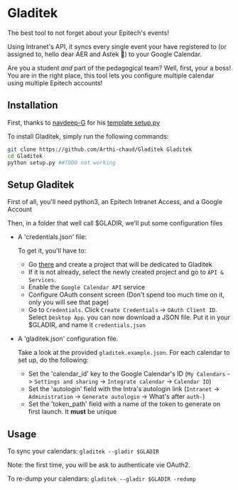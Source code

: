 # Gladitek

The best tool to not forget about your Epitech's events!

Using Intranet's API, it syncs every single event your have registered to (or assigned to, hello dear AER and Astek :wave:) to your Google Calendar.

Are you a student *and* part of the pedagogical team? Well, first, your a boss! You are in the right place, this tool lets you configure multiple calendar using multiple Epitech accounts!

## Installation

First, thanks to [navdeep-G](https://github.com/navdeep-G) for his [template setup.py](https://github.com/navdeep-G/setup.py)

To install Gladitek, simply run the following commands:

```bash
git clone https://github.com/Arthi-chaud/Gladitek Gladitek
cd Gladitek
python setup.py ##TODO not working
```

## Setup Gladitek

First of all, you'll need python3, an Epitech Intranet Access, and a Google Account

Then, in a folder that well call $GLADIR, we'll put some configuration files

- A 'credentials.json' file:

    To get it, you'll have to:

  - Go [there](https://console.cloud.google.com/home/dashboard) and create a project that will be dedicated to Gladitek
  - If it is not already, select the newly created project and go to `API & Services`.
  - Enable the `Google Calendar API` service
  - Configure OAuth consent screen (Don't spend too much time on it, only you will see that page)
  - Go to `Credentials`. Click `Create Credentials` -> `OAuth Client ID`. Select `Desktop App`. you can now download a JSON file. Put it in your $GLADIR, and name it `credentials.json`
  
- A 'gladitek.json' configuration file.

  Take a look at the provided `gladitek.example.json`. For each calendar to set up, do the following:

  - Set the 'calendar_id' key to the Google Calendar's ID (`My Calendars` -> `Settings and sharing` -> `Integrate calendar` -> `Calendar ID`)
  - Set the 'autologin' field with the Intra's autologin link (`Intranet` -> `Administration` -> `Generate autologin` -> What's after `auth-`)
  - Set the 'token_path' field with a name of the token to generate on first launch. It **must** be unique

## Usage

To sync your calendars:
```gladitek --gladir $GLADIR```

Note: the first time, you will be ask to authenticate vie OAuth2.

To re-dump your calendars:
```gladitek --gladir $GLADIR -redump```
